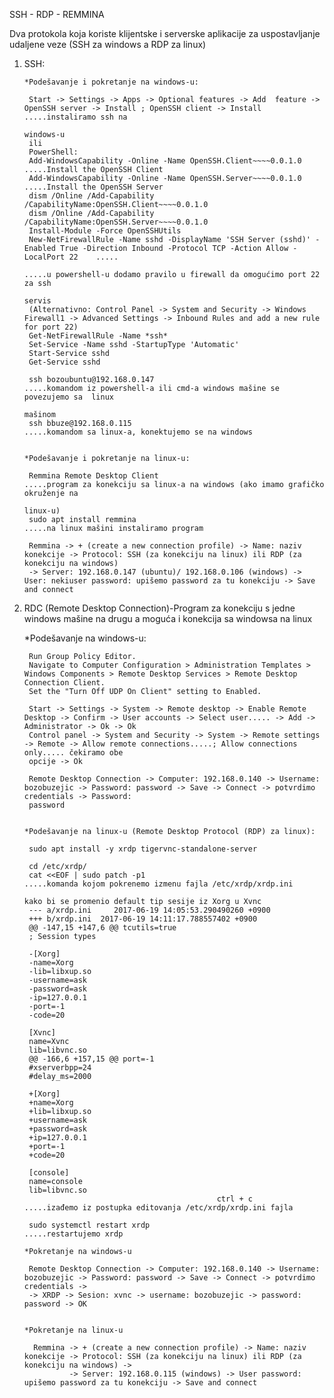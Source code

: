 SSH - RDP - REMMINA

Dva protokola koja koriste klijentske i serverske aplikacije za uspostavljanje udaljene veze (SSH za windows a RDP za linux)

1. SSH: 
    
       *Podešavanje i pokretanje na windows-u:
        
        Start -> Settings -> Apps -> Optional features -> Add  feature -> OpenSSH server -> Install ; OpenSSH client -> Install        .....instaliramo ssh na 
                                                                                                                                            windows-u
        ili
        PowerShell:
        Add-WindowsCapability -Online -Name OpenSSH.Client~~~~0.0.1.0                .....Install the OpenSSH Client
        Add-WindowsCapability -Online -Name OpenSSH.Server~~~~0.0.1.0                .....Install the OpenSSH Server
        dism /Online /Add-Capability /CapabilityName:OpenSSH.Client~~~~0.0.1.0
        dism /Online /Add-Capability /CapabilityName:OpenSSH.Server~~~~0.0.1.0
        Install-Module -Force OpenSSHUtils
        New-NetFirewallRule -Name sshd -DisplayName 'SSH Server (sshd)' -Enabled True -Direction Inbound -Protocol TCP -Action Allow -LocalPort 22    .....
                                                                                     .....u powershell-u dodamo pravilo u firewall da omogućimo port 22  za ssh 
                                                                                          servis 
        (Alternativno: Control Panel -> System and Security -> Windows Firewall1 -> Advanced Settings -> Inbound Rules and add a new rule for port 22)
        Get-NetFirewallRule -Name *ssh*
        Set-Service -Name sshd -StartupType 'Automatic'
        Start-Service sshd
        Get-Service sshd
        
        ssh bozoubuntu@192.168.0.147                                            .....komandom iz powershell-a ili cmd-a windows mašine se povezujemo sa  linux 
                                                                                     mašinom                                                          
        ssh bbuze@192.168.0.115                                                 .....komandom sa linux-a, konektujemo se na windows
        
        
       *Podešavanje i pokretanje na linux-u:
        
        Remmina Remote Desktop Client                                           .....program za konekciju sa linux-a na windows (ako imamo grafičko okruženje na 
                                                                                     linux-u)  
        sudo apt install remmina                                                .....na linux mašini instaliramo program 
        
        Remmina -> + (create a new connection profile) -> Name: naziv konekcije -> Protocol: SSH (za konekciju na linux) ili RDP (za konekciju na windows) 
        -> Server: 192.168.0.147 (ubuntu)/ 192.168.0.106 (windows) -> User: nekiuser password: upišemo password za tu konekciju -> Save and connect
     
2. RDC (Remote Desktop Connection)-Program za konekciju s jedne windows mašine na drugu a moguća i konekcija sa windowsa na linux                                                                           
        
   *Podešavanje na windows-u:
       
        Run Group Policy Editor. 
        Navigate to Computer Configuration > Administration Templates > Windows Components > Remote Desktop Services > Remote Desktop Connection Client. 
        Set the "Turn Off UDP On Client" setting to Enabled.

        Start -> Settings -> System -> Remote desktop -> Enable Remote Desktop -> Confirm -> User accounts -> Select user..... -> Add -> Administrator -> Ok -> Ok
        Control panel -> System and Security -> System -> Remote settings -> Remote -> Allow remote connections.....; Allow connections only..... čekiramo obe 
        opcije -> Ok

        Remote Desktop Connection -> Computer: 192.168.0.140 -> Username: bozobuzejic -> Password: password -> Save -> Connect -> potvrdimo credentials -> Password: 
        password
                                      

       *Podešavanje na linux-u (Remote Desktop Protocol (RDP) za linux):

        sudo apt install -y xrdp tigervnc-standalone-server
        
        cd /etc/xrdp/
        cat <<EOF | sudo patch -p1                                                                    .....komanda kojom pokrenemo izmenu fajla /etc/xrdp/xrdp.ini
                                                                                                           kako bi se promenio default tip sesije iz Xorg u Xvnc 
        --- a/xrdp.ini     2017-06-19 14:05:53.290490260 +0900 
        +++ b/xrdp.ini  2017-06-19 14:11:17.788557402 +0900
        @@ -147,15 +147,6 @@ tcutils=true
        ; Session types
       
        -[Xorg]
        -name=Xorg
        -lib=libxup.so
        -username=ask
        -password=ask
        -ip=127.0.0.1
        -port=-1
        -code=20
        
        [Xvnc]
        name=Xvnc
        lib=libvnc.so
        @@ -166,6 +157,15 @@ port=-1
        #xserverbpp=24
        #delay_ms=2000

        +[Xorg]
        +name=Xorg
        +lib=libxup.so
        +username=ask
        +password=ask
        +ip=127.0.0.1
        +port=-1
        +code=20

        [console]
        name=console
        lib=libvnc.so
                                                  ctrl + c                              .....izađemo iz postupka editovanja /etc/xrdp/xrdp.ini fajla
                                                  
        sudo systemctl restart xrdp                                                     .....restartujemo xrdp
        
       *Pokretanje na windows-u  
       
        Remote Desktop Connection -> Computer: 192.168.0.140 -> Username: bozobuzejic -> Password: password -> Save -> Connect -> potvrdimo credentials -> 
        -> XRDP -> Sesion: xvnc -> username: bozobuzejic -> password: password -> OK
       
       
       *Pokretanje na linux-u  
       
         Remmina -> + (create a new connection profile) -> Name: naziv konekcije -> Protocol: SSH (za konekciju na linux) ili RDP (za konekciju na windows) -> 
                 -> Server: 192.168.0.115 (windows) -> User password: upišemo password za tu konekciju -> Save and connect
        
    
    
